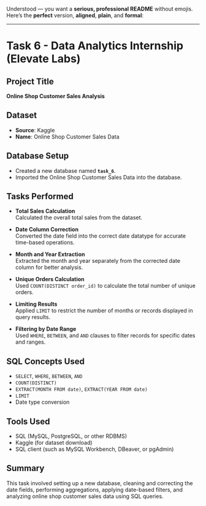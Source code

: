 Understood — you want a **serious, professional README** without emojis.  
Here’s the **perfect** version, **aligned**, **plain**, and **formal**:

---

# Task 6 - Data Analytics Internship (Elevate Labs)

## Project Title
**Online Shop Customer Sales Analysis**

## Dataset
- **Source**: Kaggle
- **Name**: Online Shop Customer Sales Data

## Database Setup
- Created a new database named **`task_6`**.
- Imported the Online Shop Customer Sales Data into the database.

## Tasks Performed
- **Total Sales Calculation**  
  Calculated the overall total sales from the dataset.

- **Date Column Correction**  
  Converted the date field into the correct date datatype for accurate time-based operations.

- **Month and Year Extraction**  
  Extracted the month and year separately from the corrected date column for better analysis.

- **Unique Orders Calculation**  
  Used `COUNT(DISTINCT order_id)` to calculate the total number of unique orders.

- **Limiting Results**  
  Applied `LIMIT` to restrict the number of months or records displayed in query results.

- **Filtering by Date Range**  
  Used `WHERE`, `BETWEEN`, and `AND` clauses to filter records for specific dates and ranges.

## SQL Concepts Used
- `SELECT`, `WHERE`, `BETWEEN`, `AND`
- `COUNT(DISTINCT)`
- `EXTRACT(MONTH FROM date)`, `EXTRACT(YEAR FROM date)`
- `LIMIT`
- Date type conversion

## Tools Used
- SQL (MySQL, PostgreSQL, or other RDBMS)
- Kaggle (for dataset download)
- SQL client (such as MySQL Workbench, DBeaver, or pgAdmin)

## Summary
This task involved setting up a new database, cleaning and correcting the date fields, performing aggregations, applying date-based filters, and analyzing online shop customer sales data using SQL queries.
